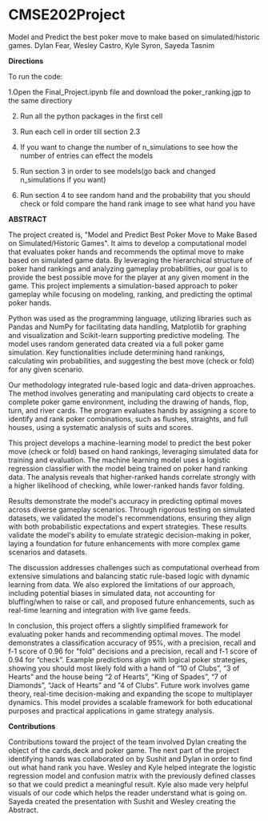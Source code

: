 # CMSE202Project
Model and Predict the best poker move to make based on simulated/historic games.
Dylan Fear, Wesley Castro, Kyle Syron, Sayeda Tasnim

**Directions**

To run the code:

1.Open the Final_Project.ipynb file and download the poker_ranking.jgp to the same directiory

2. Run all the python packages in the first cell
   
3. Run each cell in order till section 2.3

4. If you want to change the number of n_simulations to see how the number of entries can effect the models
   
5. Run section 3 in order to see models(go back and changed n_simulations if you want)
   
6. Run section 4 to see random hand and the probability that you should check or fold compare the hand rank image to see what hand you have

**ABSTRACT**

The project created is, "Model and Predict Best Poker Move to Make Based on Simulated/Historic Games". It aims to develop a computational model that evaluates poker hands and recommends the optimal move to make based on simulated game data. By leveraging the hierarchical structure of poker hand rankings and analyzing gameplay probabilities, our goal is to provide the best possible move for the player at any given moment in the game. This project implements a simulation-based approach to poker gameplay while focusing on modeling, ranking, and predicting the optimal poker hands. 

 

Python was used as the programming language, utilizing libraries such as Pandas and NumPy for facilitating data handling, Matplotlib for graphing and visualization and Scikit-learn supporting predictive modeling. The model uses random generated data created via a full poker game simulation. Key functionalities include determining hand rankings, calculating win probabilities, and suggesting the best move (check or fold) for any given scenario. 

 

Our methodology integrated rule-based logic and data-driven approaches. The method involves generating and manipulating card objects to create a complete poker game environment, including the drawing of hands, flop, turn, and river cards. The program evaluates hands by assigning a score to identify and rank poker combinations, such as flushes, straights, and full houses, using a systematic analysis of suits and scores.  

 

This project develops a machine-learning model to predict the best poker move (check or fold) based on hand rankings, leveraging simulated data for training and evaluation. The machine learning model uses a logistic regression classifier with the model being trained on poker hand ranking data. The analysis reveals that higher-ranked hands correlate strongly with a higher likelihood of checking, while lower-ranked hands favor folding. 



 

Results demonstrate the model's accuracy in predicting optimal moves across diverse gameplay scenarios. Through rigorous testing on simulated datasets, we validated the model's recommendations, ensuring they align with both probabilistic expectations and expert strategies. These results validate the model's ability to emulate strategic decision-making in poker, laying a foundation for future enhancements with more complex game scenarios and datasets. 

 

The discussion addresses challenges such as computational overhead from extensive simulations and balancing static rule-based logic with dynamic learning from data. We also explored the limitations of our approach, including potential biases in simulated data, not accounting for bluffing/when to raise or call, and proposed future enhancements, such as real-time learning and integration with live game feeds. 

 

In conclusion, this project offers a slightly simplified framework for evaluating poker hands and recommending optimal moves. The model demonstrates a classification accuracy of 95%, with a precision, recall and f-1 score of 0.96 for "fold" decisions and a precision, recall and f-1 score of 0.94 for “check”. Example predictions align with logical poker strategies, showing you should most likely fold with a hand of “10 of Clubs”, “3 of Hearts” and the house being “2 of Hearts”, “King of Spades”, “7 of Diamonds”, “Jack of Hearts” and ”4 of Clubs”. Future work involves game theory, real-time decision-making and expanding the scope to multiplayer dynamics. This model provides a scalable framework for both educational purposes and practical applications in game strategy analysis.

**Contributions**

Contributions toward the project of the team involved Dylan creating the object of the cards,deck and poker game. The next part of the project identifying hands was collaborated on by Sushit and Dylan in order to find out what hand rank you have. Wesley and Kyle helped integrate the logistic regression model  and confusion matrix with the previously defined classes so that we could predict a meaningful result. Kyle also made very helpful visuals of our code which helps the reader understand what is going on. Sayeda created the presentation with Sushit and Wesley creating the Abstract.
